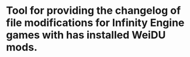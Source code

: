 # Tool for providing the changelog of file modifications for Infinity Engine games with has installed WeiDU mods.
